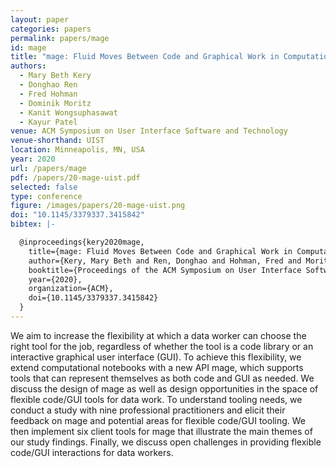 ```yaml
---
layout: paper
categories: papers
permalink: papers/mage
id: mage
title: "mage: Fluid Moves Between Code and Graphical Work in Computational Notebooks"
authors: 
  - Mary Beth Kery
  - Donghao Ren
  - Fred Hohman
  - Dominik Moritz
  - Kanit Wongsuphasawat
  - Kayur Patel
venue: ACM Symposium on User Interface Software and Technology
venue-shorthand: UIST
location: Minneapolis, MN, USA
year: 2020
url: /papers/mage
pdf: /papers/20-mage-uist.pdf
selected: false
type: conference
figure: /images/papers/20-mage-uist.png
doi: "10.1145/3379337.3415842"
bibtex: |-

  @inproceedings{kery2020mage,
    title={mage: Fluid Moves Between Code and Graphical Work in Computational Notebooks},
    author={Kery, Mary Beth and Ren, Donghao and Hohman, Fred and Moritz, Dominik and Wongsuphasawat, Kanit and Patel, Kayur},
    booktitle={Proceedings of the ACM Symposium on User Interface Software and Technology},
    year={2020},
    organization={ACM},
    doi={10.1145/3379337.3415842}
  }
---
```


We aim to increase the flexibility at which a data worker can choose the right tool for the job, regardless of whether the tool is a code library or an interactive graphical user interface (GUI).
To achieve this flexibility, we extend computational notebooks with a new API mage, which supports tools that can represent themselves as both code and GUI as needed.
We discuss the design of mage as well as design opportunities in the space of flexible code/GUI tools for data work.
To understand tooling needs, we conduct a study with nine professional practitioners and elicit their feedback on mage and potential areas for flexible code/GUI tooling.
We then implement six client tools for mage that illustrate the main themes of our study findings.
Finally, we discuss open challenges in providing flexible code/GUI interactions for data workers.
